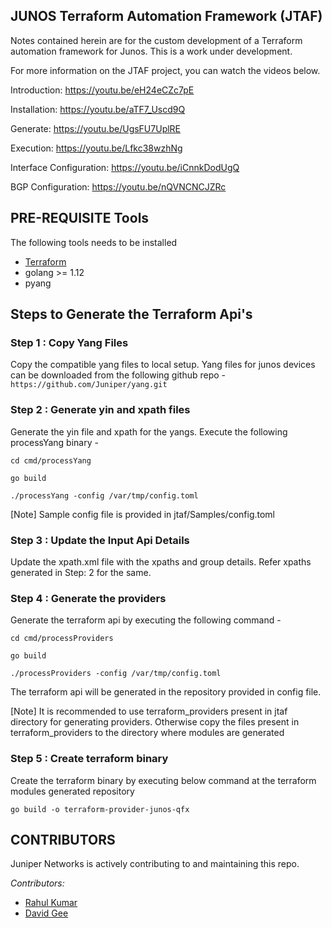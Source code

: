 ## JUNOS Terraform Automation Framework (JTAF)

Notes contained herein are for the custom development of a Terraform automation framework for Junos.
This is a work under development.

For more information on the JTAF project, you can watch the videos below.

Introduction: https://youtu.be/eH24eCZc7pE

Installation: https://youtu.be/aTF7_Uscd9Q

Generate: https://youtu.be/UgsFU7UplRE

Execution: https://youtu.be/Lfkc38wzhNg

Interface Configuration: https://youtu.be/iCnnkDodUgQ

BGP Configuration: https://youtu.be/nQVNCNCJZRc

## PRE-REQUISITE Tools 

The following tools needs to be installed
* [Terraform](https://learn.hashicorp.com/tutorials/terraform/install-cli)  
* golang >= 1.12
* pyang

## Steps to Generate the Terraform Api's

### Step 1 : Copy Yang Files

Copy the compatible yang files to local setup.
Yang files for junos devices can be downloaded from the following github repo -
``https://github.com/Juniper/yang.git`` 

### Step 2 : Generate yin and xpath files

Generate the yin file and xpath for the yangs. Execute the following processYang binary -

`` cd cmd/processYang `` 

`` go build ``

`` ./processYang -config /var/tmp/config.toml ``

[Note] Sample config file is provided in jtaf/Samples/config.toml

### Step 3 : Update the Input Api Details

Update the xpath.xml file with the xpaths and group details. Refer xpaths generated in 
Step: 2 for the same.

### Step 4 : Generate the providers

Generate the terraform api by executing the following command -

`` cd cmd/processProviders `` 

`` go build ``

`` ./processProviders -config /var/tmp/config.toml ``

The terraform api will be generated in the repository provided in config file. 

[Note] It is recommended to use terraform_providers present in jtaf directory for generating providers. 
Otherwise copy the files present in terraform_providers to the directory where modules are generated

### Step 5 : Create terraform binary 

Create the terraform binary by executing below command at the terraform modules generated repository

``go build -o terraform-provider-junos-qfx``


## CONTRIBUTORS
Juniper Networks is actively contributing to and maintaining this repo.
 
*Contributors:*

* [Rahul Kumar](https://github.com/rahkumar651991)
* [David Gee](https://github.com/davedotdev)
